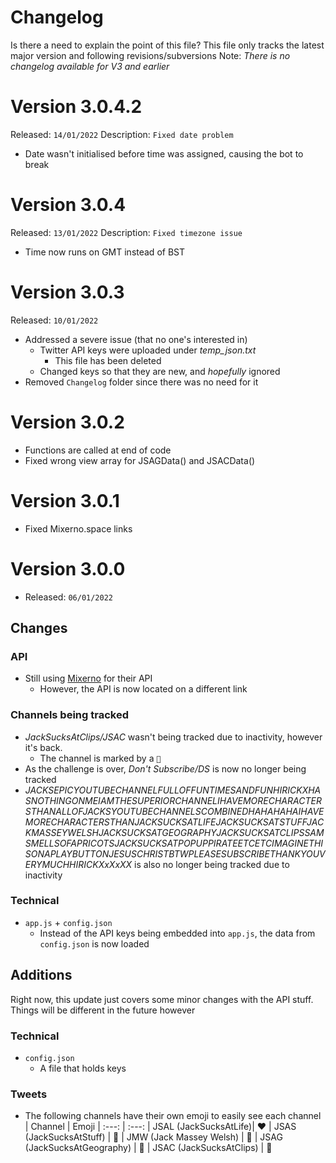# Changelog
Is there a need to explain the point of this file?
This file only tracks the latest major version and following revisions/subversions
Note: *There is no changelog available for V3 and earlier*

# Version 3.0.4.2
Released: `14/01/2022`
Description: `Fixed date problem`
- Date wasn't initialised before time was assigned, causing the bot to break

# Version 3.0.4
Released: `13/01/2022`
Description: `Fixed timezone issue`
- Time now runs on GMT instead of BST

# Version 3.0.3
Released: `10/01/2022`
- Addressed a severe issue (that no one's interested in)
  - Twitter API keys were uploaded under *temp_json.txt*
    - This file has been deleted
  - Changed keys so that they are new, and *hopefully* ignored
- Removed `Changelog` folder since there was no need for it

# Version 3.0.2
- Functions are called at end of code
- Fixed wrong view array for JSAGData() and JSACData() 

# Version 3.0.1
- Fixed Mixerno.space links

# Version 3.0.0
- Released: `06/01/2022`

<!-- NEW SECTION -->
## Changes
### API
- Still using [Mixerno](https://www.mixerno.space) for their API
  - However, the API is now located on a different link

### Channels being tracked
- *JackSucksAtClips/JSAC* wasn't being tracked due to inactivity, however it's back.
  - The channel is marked by a `💜`
- As the challenge is over, *Don't Subscribe/DS* is now no longer being tracked
- *JACKSEPICYOUTUBECHANNELFULLOFFUNTIMESANDFUNHIRICKXHASNOTHINGONMEIAMTHESUPERIORCHANNELIHAVEMORECHARACTERSTHANALLOFJACKSYOUTUBECHANNELSCOMBINEDHAHAHAHAIHAVEMORECHARACTERSTHANJACKSUCKSATLIFEJACKSUCKSATSTUFFJACKMASSEYWELSHJACKSUCKSATGEOGRAPHYJACKSUCKSATCLIPSSAMSMELLSOFAPRICOTSJACKSUCKSATPOPUPPIRATEETCETCIMAGINETHISONAPLAYBUTTONJESUSCHRISTBTWPLEASESUBSCRIBETHANKYOUVERYMUCHHIRICKXxXxXX* is also no longer being tracked due to inactivity

### Technical
- `app.js` + `config.json`
  - Instead of the API keys being embedded into `app.js`, the data from `config.json` is now loaded

## Additions
Right now, this update just covers some minor changes with the API stuff.  
Things will be different in the future however 

<!-- NEW SECTION -->
### Technical
- `config.json`
  - A file that holds keys

### Tweets
- The following channels have their own emoji to easily see each channel
| Channel | Emoji
| :---: | :---:
| JSAL (JackSucksAtLife)| ❤️ 
| JSAS (JackSucksAtStuff) | 💛
| JMW (Jack Massey Welsh) | 💙
| JSAG (JackSucksAtGeography) | 💚
| JSAC (JackSucksAtClips) | 💜